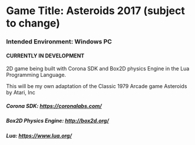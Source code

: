 # Game Title: Asteroids 2017 (subject to change)
### Intended Environment: Windows PC
#### CURRENTLY IN DEVELOPMENT

2D game being built with Corona SDK and Box2D physics Engine in the Lua Programming Language.

This will be my own adaptation of the Classic 1979 Arcade game Asteroids by Atari, Inc


##### Corona SDK: https://coronalabs.com/
##### Box2D Physics Engine: http://box2d.org/
##### Lua: https://www.lua.org/
